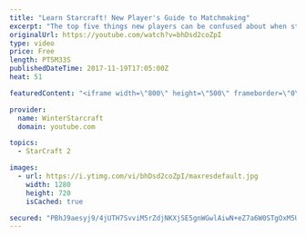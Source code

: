 ```yaml
---
title: "Learn Starcraft! New Player's Guide to Matchmaking"
excerpt: "The top five things new players can be confused about when starting off playing Starcraft 2!"
originalUrl: https://youtube.com/watch?v=bhDsd2coZpI
type: video
price: Free
length: PT5M33S
publishedDateTime: 2017-11-19T17:05:00Z
heat: 51

featuredContent: "<iframe width=\"800\" height=\"500\" frameborder=\"0\" src=\"https://www.youtube.com/embed/bhDsd2coZpI\" allow=\"accelerometer; autoplay; encrypted-media; gyroscope; picture-in-picture\" allowfullscreen></iframe>"

provider:
  name: WinterStarcraft
  domain: youtube.com

topics:
  - StarCraft 2

images:
  - url: https://i.ytimg.com/vi/bhDsd2coZpI/maxresdefault.jpg
    width: 1280
    height: 720
    isCached: true

secured: "PBhJ9aesyj9/4jUTH7SvviM5rZdjNKXjSE5gnWGwlAiwN+eZ7a6W0STgOxM5UE/kc3mTEW27dk9cWx+LQM2TCKO3EbHgUUkBIaDibhZW1yZshJyOAp1TO8iXUJT4QL4ljkneE2rhTFfcNV7lRiW31aasm/wYbmh+7rnwEh7ktAqlxlSTnR+w0SzBzCf3leu+GRaRASXfPtQz9Rb2ik/e+F/qD6h7FlvTFxrM+eg4SpceUzCUUqoaFOJ1IURI10HhrzFYCalPSQQAGT5QSth99QE4KtnCVg1lv+YmkmGCLBDiykUkGI8IicVHJI3yFOQdF7mjV2eSBenpHfs5SBRM16PMFKP8/8wpSk4yi4UEVH1//ib0RdW39fKKm3bkFqAWDIVt+Xp8nxPi/fe6gLQii7lNNXl6VCM5mYvg7ZfAXfo=;jKcfDQf2r5Gx5FrLCek0Gw=="
---
```


